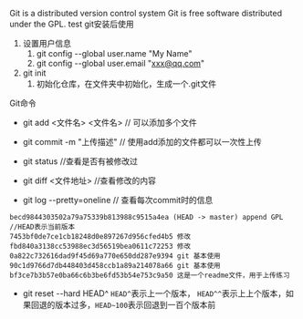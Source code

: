 Git is a distributed version control system
Git is free software distributed under the GPL.
test
git安装后使用
1. 设置用户信息
   1. git config --global user.name "My Name"
   2. git config --global user.email "xxx@qq.com"
2. git init 
   1. 初始化仓库，在文件夹中初始化，生成一个.git文件
   
Git命令
  - git add <文件名> <文件名> // 可以添加多个文件

  - git commit -m "上传描述" //  使用add添加的文件都可以一次性上传

  - git status //查看是否有被修改过
  - git diff <文件地址> //查看修改的内容
  - git log --pretty=oneline   // 查看每次commit时的信息
  ```
becd9844303502a79a75339b813988c9515a4ea (HEAD -> master) append GPL  //HEAD表示当前版本
7453bf0de7ce1cb18248d0e897267d956cfed4b5 修改
fbd840a3138cc53988ec3d56519bea0611c72253 修改
0a822c732616dad9f45d69a770e650dd287e9394 git 基本使用
90c1d9766d7db448403d458ccb1a89a214078a66 git 基本使用
bf3ce7b3b57e0ba66c6b3be6fd53b54e753c9a50 这是一个readme文件，用于上传练习
```

  - git reset --hard HEAD^ `HEAD^`表示上一个版本， `HEAD^^`表示上上个版本，如果回退的版本过多，`HEAD~100`表示回退到一百个版本前